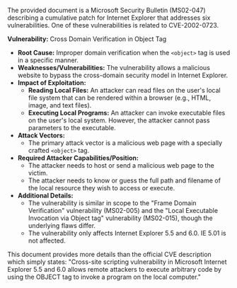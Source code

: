 The provided document is a Microsoft Security Bulletin (MS02-047) describing a cumulative patch for Internet Explorer that addresses six vulnerabilities. One of these vulnerabilities is related to CVE-2002-0723.

**Vulnerability:** Cross Domain Verification in Object Tag

*   **Root Cause:** Improper domain verification when the `<object>` tag is used in a specific manner.
*   **Weaknesses/Vulnerabilities:** The vulnerability allows a malicious website to bypass the cross-domain security model in Internet Explorer.
*  **Impact of Exploitation:**
    *   **Reading Local Files:** An attacker can read files on the user's local file system that can be rendered within a browser (e.g., HTML, image, and text files).
    *   **Executing Local Programs:** An attacker can invoke executable files on the user's local system. However, the attacker cannot pass parameters to the executable.
*   **Attack Vectors:**
    *   The primary attack vector is a malicious web page with a specially crafted `<object>` tag.
*   **Required Attacker Capabilities/Position:**
    *   The attacker needs to host or send a malicious web page to the victim.
    *   The attacker needs to know or guess the full path and filename of the local resource they wish to access or execute.
*   **Additional Details:**
    *   The vulnerability is similar in scope to the "Frame Domain Verification" vulnerability (MS02-005) and the "Local Executable Invocation via Object tag" vulnerability (MS02-015), though the underlying flaws differ.
    *   The vulnerability only affects Internet Explorer 5.5 and 6.0. IE 5.01 is not affected.

This document provides more details than the official CVE description which simply states: "Cross-site scripting vulnerability in Microsoft Internet Explorer 5.5 and 6.0 allows remote attackers to execute arbitrary code by using the OBJECT tag to invoke a program on the local computer."